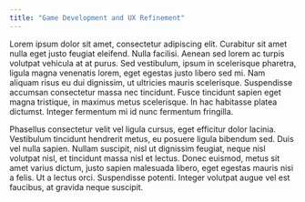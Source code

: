 ```yaml
---
title: "Game Development and UX Refinement"
---
```


Lorem ipsum dolor sit amet, consectetur adipiscing elit. Curabitur sit amet nulla eget justo feugiat eleifend. Nulla facilisi. Aenean sed lorem ac turpis volutpat vehicula at at purus. Sed vestibulum, ipsum in scelerisque pharetra, ligula magna venenatis lorem, eget egestas justo libero sed mi. Nam aliquam risus eu dui dignissim, ut ultricies mauris scelerisque. Suspendisse accumsan consectetur massa nec tincidunt. Fusce tincidunt sapien eget magna tristique, in maximus metus scelerisque. In hac habitasse platea dictumst. Integer fermentum mi id nunc fermentum fringilla.

Phasellus consectetur velit vel ligula cursus, eget efficitur dolor lacinia. Vestibulum tincidunt hendrerit metus, eu posuere ligula bibendum sed. Duis vel nulla sapien. Nullam suscipit, nisl ut dignissim feugiat, neque nisl volutpat nisl, et tincidunt massa nisl et lectus. Donec euismod, metus sit amet varius dictum, justo sapien malesuada libero, eget egestas mauris nisi a felis. Ut a lectus orci. Suspendisse potenti. Integer volutpat augue vel est faucibus, at gravida neque suscipit.